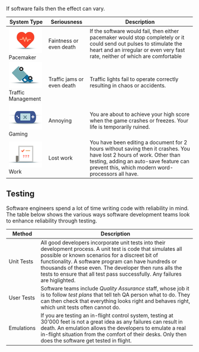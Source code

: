 If software fails then the effect can vary. 

| System Type | Seriousness | Description |
|-|-|-|
| ![](.guides/img/ico_table_pacemaker.png)<br>Pacemaker | Faintness or even death | If the software would fail, then either pacemaker would stop completely or it could send out pulses to stimulate the heart and an irregular or even  very fast rate, neither of which are comfortable |
| ![](.guides/img/ico_table_traffic.png)<br>Traffic Management | Traffic jams or even death | Traffic lights fail to operate correctly resulting in chaos or accidents. |
| ![](.guides/img/ico_table_gaming.png)<br>Gaming | Annoying | You are about to achieve your high score when the game crashes or freezes. Your life is temporarily ruined. |
| ![](.guides/img/ico_table_word_processor.png)<br>Work | Lost work | You have been editing a document for 2 hours without saving then it crashes. You have lost 2 hours of work. Other than testing, adding an auto-save feature can prevent this, which modern word-processors all have. |

## Testing
Software engineers spend a lot of time writing code with reliability in mind. The table below shows the various ways software development teams look to enhance reliability through testing.

| Method | Description |
|-|-|
| Unit Tests | All good developers incorporate unit tests into their development process. A unit test is code that simulates all possible or known scenarios for a discreet bit of functionality. A software program can have hundreds or thousands of these even. The developer then runs alls the tests to ensure that all test pass successfully. Any failures are higlighted. |
| User Tests | Software teams include *Quality Assurance* staff, whose job it is to follow *test plans* that tell teh QA person what to do. They can then check that everything looks right and behaves right, which unit tests often cannot do. |
| Emulations | If you are testing an in-flight control system, testing at 30'000 feet is not a great idea as any failures can result in death. An emulation allows the developers to emulate a real in-flight situation from the comfort of their desks. Only then does the software get tested in flight. |

